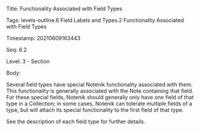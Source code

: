 Title:  Functionality Associated with Field Types

Tags:   levels-outline.6 Field Labels and Types.2 Functionality Associated with Field Types

Timestamp: 20210609163443

Seq:    6.2

Level:  3 - Section

Body: 

Several field types have special Notenik functionality associated with them. This functionality is generally associated with the Note containing that field. For these special fields, Notenik should generally only have one field of that type in a Collection; in some cases, Notenik can tolerate multiple fields of a type, but will attach its special functionality to the first field of that type. 

See the description of each field type for further details.
